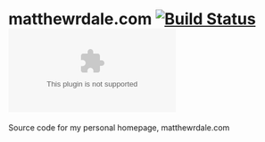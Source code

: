 # matthewrdale.com [![Build Status](https://travis-ci.org/matthewdale/matthewrdale.com.svg?branch=master)](https://travis-ci.org/matthewdale/matthewrdale.com) [![GoDoc](https://godoc.org/github.com/matthewdale/matthewrdale.com?status.svg)](https://godoc.org/github.com/matthewdale/matthewrdale.com)
Source code for my personal homepage, matthewrdale.com
